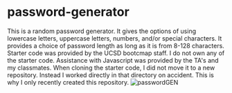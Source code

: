 # password-generator
This is a random password generator. It gives the options of using lowercase letters, uppercase letters, numbers, and/or special characters. It provides a choice of password length as long as it is from 8-128 characters.
Starter code was provided by the UCSD bootcmap staff. I do not own any of the starter code.
Assistance with Javascript was provided by the TA's and my classmates.
When cloning the starter code, I did not move it to a new repository. Instead I worked directly in that directory on accident. This is why I only recently created this repository.
![passwordGEN](https://github.com/james661/password-generator/assets/131474339/e38c540b-c375-468c-8c15-2646385ac6bc)
